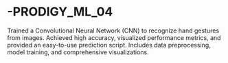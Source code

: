 # -PRODIGY_ML_04
Trained a Convolutional Neural Network (CNN) to recognize hand gestures from images. Achieved high accuracy, visualized performance metrics, and provided an easy-to-use prediction script. Includes data preprocessing, model training, and comprehensive visualizations.
